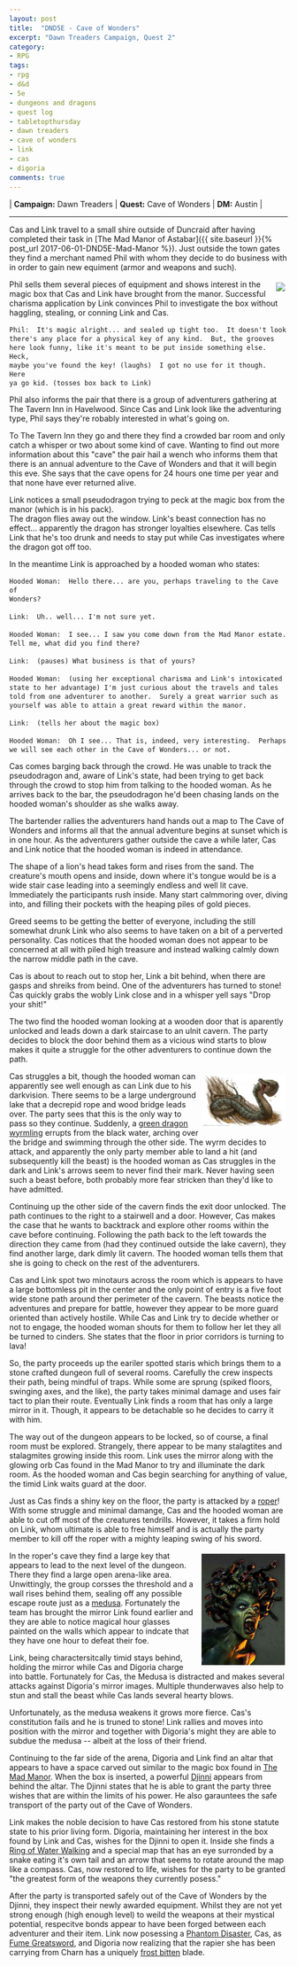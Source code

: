 ```yaml
---
layout: post
title:  "DND5E - Cave of Wonders"
excerpt: "Dawn Treaders Campaign, Quest 2"
category:
- RPG
tags:
- rpg
- d&d
- 5e
- dungeons and dragons
- quest log
- tabletopthursday
- dawn treaders
- cave of wonders
- link
- cas
- digoria
comments: true
---
```


| **Campaign:**  Dawn Treaders | **Quest:**  Cave of Wonders | **DM:**  Austin |

---

Cas and Link travel to a small shire outside of Duncraid after having completed their 
task in [The Mad Manor of Astabar]({{ site.baseurl }}{% post_url 
2017-06-01-DND5E-Mad-Manor %}). Just outside the town gates they find a merchant named Phil with whom they decide to do business with in order to gain new equiment (armor and weapons and such). 

<a href="http://vignette2.wikia.nocookie.net/disney/images/5/5b/Filoctetes.png/revision/latest?cb=20140801195751&path-prefix=es"><img src="http://vignette2.wikia.nocookie.net/disney/images/5/5b/Filoctetes.png/revision/latest?cb=20140801195751&path-prefix=es" style="max-width: 20%; height: auto; float: right; margin: 5px"></a>

Phil sells them several pieces of equipment and shows interest in the magic box that Cas and Link have brought from the manor.  Successful charisma 
application by Link convinces Phil to investigate the box without haggling, stealing, or conning Link and Cas.

~~~
Phil:  It's magic alright... and sealed up tight too.  It doesn't look 
there's any place for a physical key of any kind.  But, the grooves 
here look funny, like it's meant to be put inside something else.  Heck, 
maybe you've found the key! (laughs)  I got no use for it though.  Here 
ya go kid. (tosses box back to Link)

~~~

Phil also informs the pair that there is a group of adventurers gathering at 
The Tavern Inn in Havelwood.  Since Cas and Link look like the adventuring type, 
Phil says they're robably interested in what's going on.

To The Tavern Inn they go and there they find a crowded bar room and only catch 
a whisper or two about some kind of cave.  Wanting to find out more information 
about this "cave" the pair hail a wench who informs them that there is an 
annual adventure to the Cave of Wonders and that it will begin this eve. She says 
that the cave opens for 24 hours one time per year and that none have ever returned 
alive.

Link notices a small pseudodragon trying to peck at the magic box from the manor (which is in his pack).  
The dragon flies away out the window.  Link's beast connection has no effect... apparently the dragon has 
stronger loyalties elsewhere.  Cas tells Link that he's too drunk and needs to stay put while Cas investigates where 
the dragon got off too.  

In the meantime Link is approached by a hooded woman who states:

~~~
Hooded Woman:  Hello there... are you, perhaps traveling to the Cave of 
Wonders?

Link:  Uh.. well... I'm not sure yet.

Hooded Woman:  I see... I saw you come down from the Mad Manor estate.  
Tell me, what did you find there?

Link:  (pauses) What business is that of yours?

Hooded Woman:  (using her exceptional charisma and Link's intoxicated 
state to her advantage) I'm just curious about the travels and tales 
told from one adventurer to another.  Surely a great warrior such as 
yourself was able to attain a great reward within the manor.

Link:  (tells her about the magic box)

Hooded Woman:  Oh I see... That is, indeed, very interesting.  Perhaps 
we will see each other in the Cave of Wonders... or not.
~~~

Cas comes barging back through the crowd.  He was unable to track the pseudodragon and, 
aware of Link's state, had been trying to get back through the crowd to stop him from 
talking to the hooded woman.  As he arrives back to the bar, the pseudodragon he'd been 
chasing lands on the hooded woman's shoulder as she walks away.

The bartender rallies the adventurers hand hands out a map to The Cave of Wonders and 
informs all that the annual adventure begins at sunset which is in one hour.  As the 
adventurers gather outside the cave a while later, Cas and Link notice that the hooded 
woman is indeed in attendance.

The shape of a lion's head takes form and rises from the sand.  The creature's mouth 
opens and inside, down where it's tongue would be is a wide stair case leading into 
a seemingly endless and well lit cave.  Immediately the participants rush inside.    Many start calmmoring over, diving into, and filling their pockets with the heaping 
piles of gold pieces.

Greed seems to be getting the better of everyone, including the still somewhat drunk 
Link who also seems to have taken on a bit of a perverted personality.  Cas notices 
that the hooded woman does not appear to be concerned at all with piled high treasure 
and instead walking calmly down the narrow middle path in the cave.

Cas is about to reach out to stop her, Link a bit behind, when there are gasps and 
shreiks from beind.  One of the adventurers has turned to stone!  Cas quickly grabs 
the wobly Link close and in a whisper yell says "Drop your shit!"

The two find the hooded woman looking at a wooden door that is aparently  unlocked 
and leads down a dark staircase to an ulnit cavern.  The party decides to block the 
door behind them as a vicious wind starts to blow makes it quite a struggle for the 
other adventurers to continue down the path.

<a href="https://4.bp.blogspot.com/-607F_6X69zI/UW42Uwpwr8I/AAAAAAAACtk/y2wwcoHjBMM/s1600/wyrm2.jpg"><img src="/images/extra/wyrm.jpg" style="max-width: 30%; height: auto; float: right; margin: 5px"></a>

Cas struggles a bit, though the hooded woman can apparently see well enough as can 
Link due to his darkvision.  There seems to be a large underground lake that a decrepid 
rope and wood bridge leads over.  The party sees that this is the only way to pass so 
they continue.  Suddenly, a [green dragon wyrmling](https://chisaipete.github.io/bestiary/creatures/green-dragon-wyrmling) errupts from the black water, arching 
over the bridge and swimming through the other side.  The wyrm decides to attack, and 
apparently the only party member able to land a hit (and subsequently kill the beast) 
is the hooded woman as Cas struggles in the dark and Link's arrows seem to never find 
their mark.  Never having seen such a beast before, both probably more fear stricken 
than they'd like to have admitted.

Continuing up the other side of the cavern finds the exit door unlocked.  The path 
continues to the right to a stairwell and a door.  However, Cas makes the case that 
he wants to backtrack and explore other rooms within the cave before continuing.  Following 
the path back to the left towards the direction they came from (had they continued outside 
the lake cavern), they find another large, dark dimly lit cavern.  The hooded woman tells 
them that she is going to check on the rest of the adventurers.

Cas and Link spot two minotaurs across the room which is appears to have a large bottomless 
pit in the center and the only point of entry is a five foot wide stone path around ther 
perimeter of the cavern.  The beasts notice the adventures and prepare for battle, however 
they appear to be more guard oriented than actively hostile.  While Cas and Link try to 
decide whether or not to engage, the hooded woman shouts for them to follow her let they 
all be turned to cinders.  She states that the floor in prior corridors is turning to lava!

So, the party proceeds up the eariler spotted staris which brings them to a stone crafted 
dungeon full of several rooms.  Carefully the crew inspects their path, being mindful of 
traps.  While some are sprung (spiked floors, swinging axes, and the like), the party takes 
minimal damage and uses fair tact to plan their route.  Eventually Link finds a room that 
has only a large mirror in it.  Though, it appears to be detachable so he decides to carry 
it with him.

The way out of the dungeon appears to be locked, so of course, a final room must be 
explored.  Strangely, there appear to be many stalagtites and stalagmites growing inside 
this room.  Link uses the mirror along with the glowing orb Cas found in the Mad Manor 
to try and illuminate the dark room.  As the hooded woman and Cas begin searching for 
anything of value, the timid Link waits guard at the door.

Just as Cas finds a shiny key on the floor, the party is attacked by a [roper](https://chisaipete.github.io/bestiary/creatures/roper)!
With some struggle and minimal damange, Cas and the hooded woman are able to cut off 
most of the creatures tendrills.  However, it takes a firm hold on Link, whom ultimate is 
able to free himself and is actually the party member to kill off the roper with a mighty 
leaping swing of his sword.

<a href="https://k60.kn3.net/taringa/C/E/3/5/1/D/YnnurB/C56.jpg"><img src="/images/extra/medusa.jpg" style="max-width: 30%; height: auto; float: right; margin: 5px"></a>

In the roper's cave they find a large key that appears to lead to the next level of the dungeon.  There they find a large open arena-like area.  Unwittingly, the group corsses the threshold and a wall rises behind them, sealing off any possible escape route just as a [medusa](https://chisaipete.github.io/bestiary/creatures/medusa).  Fortunately the team has brought the mirror Link found earlier and they are able to notice magical hour glasses painted on the walls which appear to indcate that they have one hour to defeat their foe.

Link, being charactersitcally timid stays behind, holding the mirror while Cas and Digoria charge into battle.  Fortunately for Cas, the Medusa is distracted and makes several attacks against Digoria's mirror images.  Multiple thunderwaves also help to stun and stall the beast while Cas lands several hearty blows.

Unfortunately, as the medusa weakens it grows more fierce.  Cas's constitution fails and he is truned to stone!  Link rallies and moves into position with the mirror and together with Digoria's might they are able to subdue the medusa -- albeit at the loss of their friend.

Continuing to the far side of the arena, Digoria and Link find an altar that appears to have a space carved out similar to the magic box found in [The Mad Manor]().  When the box is inserted, a powerful [Djinni](https://chisaipete.github.io/bestiary/creatures/djinni) appears from behind the altar.  The Djinni states that he is able to grant the party three wishes that are within the limits of his power.  He also garauntees the safe transport of the party out of the Cave of Wonders.

Link makes the noble decision to have Cas restored from his stone statute state to his prior living form.  Digoria, maintaining her interest in the box found by Link and Cas, wishes for the Djinni to open it.  Inside she finds a [Ring of Water Walking](https://roll20.net/compendium/dnd5e/Ring%20of%20Water%20Walking#content) and a special map that has an eye surronded by a snake eating it's own tail and an arrow that seems to rotate around the map like a compass.  Cas, now restored to life, wishes for the party to be granted "the greatest form of the weapons they currently posess."

After the party is transported safely out of the Cave of Wonders by the Djinni, they inspect their newly awarded equipment.  Whilst they are not yet strong enough (high enough level) to weild the weapons at their mystical potential, respecitve bonds appear to have been forged between each adventurer and their item.  Link now posessing a [Phantom Disaster](https://www.dandwiki.com/wiki/Phantom_Disaster_(5e_Equipment)), Cas, as [Fume Greatsword](https://www.dandwiki.com/wiki/Fume_Greatsword_(5e_Equipment)), and Digoria now realizing that the rapier she has been carrying from Charn has a uniquely [frost bitten](https://www.dandwiki.com/wiki/Frost%27s_Bite_(5e_Equipment)) blade.

<!-- 900 xp total for act -->
